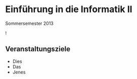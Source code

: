 # Einführung in die Informatik II #

Sommersemester 2013

!

## Veranstaltungsziele ##

* Dies
* Das 
* Jenes
